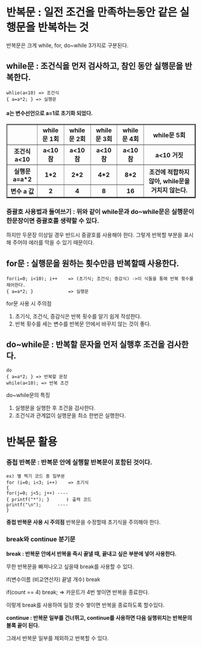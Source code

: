 # 반복문 : 일전 조건을 만족하는동안 같은 실행문을 반복하는 것
반복문은 크게 while, for, do~while 3가지로 구분된다.
## while문 : 조건식을 먼저 검사하고, 참인 동안 실행문을 반복한다.
```
whlie(a<10) => 조건식
{ a=a*2; } => 실행문
```
<html>
  <body>
    <h4>a는 변수선언으로 a=1로 초기화 되었다.</h4>
    <table border="2">
  <thead> <tr> <th> </th> <th>while문 1회</th> <th>while문 2회</th> <th>while문 3회</th> <th>while문 4회</th>  <th>while문 5회</th> </tr> </thead>
  <tbody> <tr> <th>조건식 a<10</th>  <th>a<10 참</th>  <th>a<10 참</th>  <th>a<10 참</th>  <th>a<10 참</th>  <th> a<10 거짓 </th> </tr>
    <tr> <th>실행문 a=a*2</th>  <th>1*2</th>  <th>2*2</th>  <th>4*2</th>  <th>8*2</th>  <th rowspan="2"> 조건에 적합하지 않아, while문을 거치지 않는다.</th> </tr>
     <tr> <th>변수 a 값</th>  <th>2</th>   <th>4</th>    <th>8</th>    <th>16</th> </tr>
      </tbody>
</table>
  </body>
</html>
    
### 중괄호 사용법과 들여쓰기 : 위와 같이 while문과 do~while문은 실행문이 한문장이면 중괄호를 생략할 수 있다.

하지만 두문장 이상일 경우 반드시 중괄호를 사용해야 한다. 그렇게 반복할 부분을 표시해 주어야 에러를 막을 수 있기 때문이다.

## for문 : 실행문을 원하는 횟수만큼 반복할때 사용한다.
```
for(i=0; i<10); i++    => (초기식; 조건식; 증감식) ->이 식들을 통해 반복 휫수를 제어한다.
{ a=a*2; }             => 실행문
```
for문 사용 시 주의점
1. 초기식, 조건식, 증감식은 반복 횟수를 알기 쉽게 작성한다.
2. 반복 횟수를 세는 변수를 반복문 안에서 바꾸지 않는 것이 좋다.

## do~while문 : 반복할 문자을 먼저 실행후 조건을 검사한다.
```
do 
{ a=a*2; } => 반복할 문장
while(a<10); => 반복 조건
```
do~while문의 특징
1. 실행문을 실행한 후 조건을 검사한다.
2. 조건식과 관계없이 실행문을 최소 한번은 실행한다.

# 반복문 활용
### 중첩 반복문 : 반복문 안에 실행할 반복문이 포함된 것이다.
```
ex) 별 찍기 코드 중 일부분
for (i=0; i<3; i++)    => 초기식
{
for(j=0; j<5; j++) ----
{ printf("*"); }      ㅏ 출력 코드
printf("\n");      ----
}
```
**중첩 반복문 사용 시 주의점**
반복문을 수정할때 초기식을 주의해야 한다.
### break와 continue 분기문

**break : 반복문 안에서 반복을 즉시 끝낼 때, 끝내고 싶은 부분에 넣어 사용한다.**

무한 반복문을 빠져나오고 싶을때 break를 사용할 수 있다.

if(변수이름 (비교연산자) 끝낼 개수) break

if(count == 4) break; => 카운트가 4번 쌓이면 반복을 종료한다.

이렇게 break를 사용하여 일정 갯수 쌓이면 반복을 종료하도록 할수있다.

**continue : 반복문 일부를 건너뛰고, continue를 사용하면 다음 실행위치는 반복문의 블록 끝이 된다.**

그래서 반복문 일부를 제외하고 반복할 수 있다.
